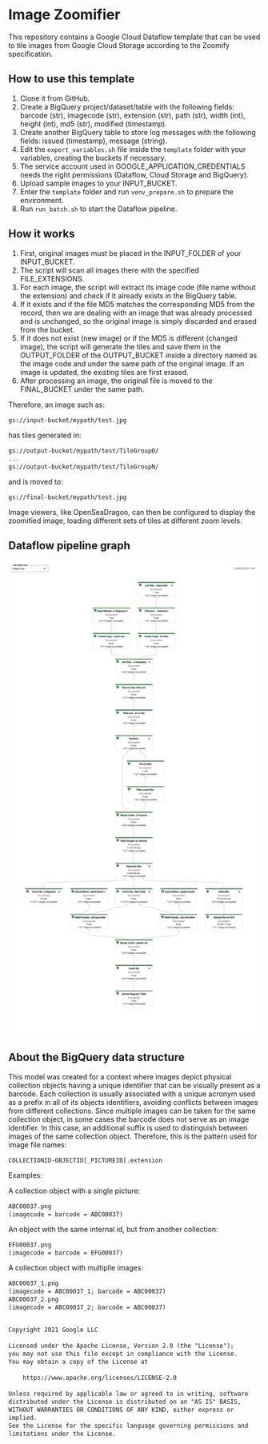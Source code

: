 # Image Zoomifier

This repository contains a Google Cloud Dataflow template that can be used to tile images from Google Cloud Storage according to the Zoomify specification.

## How to use this template

1. Clone it from GitHub.
2. Create a BigQuery project/dataset/table with the following fields: barcode (str), imagecode (str), extension (str), path (str), width (int), height (int), md5 (str), modified (timestamp).
3. Create another BigQuery table to store log messages with the following fields: issued (timestamp), message (string).
4. Edit the `export_variables.sh` file inside the `template` folder with your variables, creating the buckets if necessary.
5. The service account used in GOOGLE_APPLICATION_CREDENTIALS needs the right permissions (Dataflow, Cloud Storage and BigQuery).
6. Upload sample images to your INPUT_BUCKET.
7. Enter the `template` folder and run `venv_prepare.sh` to prepare the environment.
8. Run `run_batch.sh` to start the Dataflow pipeline.

## How it works

1. First, original images must be placed in the INPUT_FOLDER of your INPUT_BUCKET.
2. The script will scan all images there with the specified FILE_EXTENSIONS.
3. For each image, the script will extract its image code (file name without the extension) and check if it already exists in the BigQuery table.
4. If it exists and if the file MD5 matches the corresponding MD5 from the record, then we are dealing with an image that was already processed and is unchanged, so the original image is simply discarded and erased from the bucket.
5. If it does not exist (new image) or if the MD5 is different (changed image), the script will generate the tiles and save them in the OUTPUT_FOLDER of the OUTPUT_BUCKET inside a directory named as the image code and under the same path of the original image. If an image is updated, the existing tiles are first erased.
6. After processing an image, the original file is moved to the FINAL_BUCKET under the same path.

Therefore, an image such as:

    gs://input-bucket/mypath/test.jpg

has tiles generated in:

    gs://output-bucket/mypath/test/TileGroup0/
    ...
    gs://output-bucket/mypath/test/TileGroupN/

and is moved to:

    gs://final-bucket/mypath/test.jpg

Image viewers, like OpenSeaDragon, can then be configured to display the zoomified image, loading different sets of tiles at different zoom levels.

## Dataflow pipeline graph

![Dataflow Pipeline](docs/images/dataflow-pipeline.png?raw=true "Dataflow Pipeline")

## About the BigQuery data structure

This model was created for a context where images depict physical collection objects having a unique identifier that can be visually present as a barcode. Each collection is usually associated with a unique acronym used as a prefix in all of its objects identifiers, avoiding conflicts between images from different collections. Since multiple images can be taken for the same collection object, in some cases the barcode does not serve as an image identifier. In this case, an additional suffix is used to distinguish between images of the same collection object. Therefore, this is the pattern used for image file names:

    COLLECTIONID-OBJECTID[_PICTUREID].extension

Examples:

A collection object with a single picture:

    ABC00037.png
    (imagecode = barcode = ABC00037)

An object with the same internal id, but from another collection:

    EFG00037.png
    (imagecode = barcode = EFG00037)

A collection object with multiplle images:

    ABC00037_1.png
    (imagecode = ABC00037_1; barcode = ABC00037)
    ABC00037_2.png
    (imagecode = ABC00037_2; barcode = ABC00037)

##


    Copyright 2021 Google LLC

    Licensed under the Apache License, Version 2.0 (the "License");
    you may not use this file except in compliance with the License.
    You may obtain a copy of the License at

        https://www.apache.org/licenses/LICENSE-2.0

    Unless required by applicable law or agreed to in writing, software
    distributed under the License is distributed on an "AS IS" BASIS,
    WITHOUT WARRANTIES OR CONDITIONS OF ANY KIND, either express or implied.
    See the License for the specific language governing permissions and
    limitations under the License.
